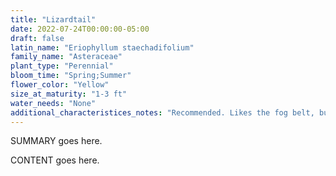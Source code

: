 ```yaml
---
title: "Lizardtail"
date: 2022-07-24T00:00:00-05:00
draft: false
latin_name: "Eriophyllum staechadifolium"
family_name: "Asteraceae"
plant_type: "Perennial"
bloom_time: "Spring;Summer"
flower_color: "Yellow"
size_at_maturity: "1-3 ft"
water_needs: "None"
additional_characteristices_notes: "Recommended. Likes the fog belt, but could do the east side."
---
```


SUMMARY goes here.

<!--more-->

CONTENT goes here.